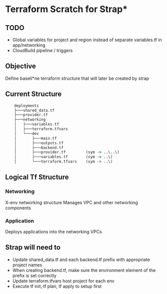 #  Terraform Scratch for Strap*
## TODO
* Global variables for project and region instead of separate variables.tf in app/networking
* CloudBuild pipeline / triggers

## Objective
Define baseli*ne terraform structure that will later be created by strap

## Current Structure

```cmd
    deployments
    ├───shared_data.tf
    ├───provider.tf
    ├───networking
    │   ├───variables.tf
    │   ├───terraform.tfvars
    │   └───dev
    │       ├───main.tf
    │       ├───outputs.tf
    │       ├───backend.tf
    │       ├───provider.tf         (sym -> ..\..\)
    │       ├───variables.tf        (sym -> ..\)
    │       └───terraform.tfvars    (sym -> ..\)    
```



## Logical Tf Structure

### Networking
X-env networking structure
Manages VPC and other networking components

### Application
Deploys applications into the networking VPCs


## Strap will need to
* Update shared_data.tf and each backend.tf prefix with appropriate project names
* When creating backend.tf, make sure the environment element of the prefix is set correctly 
* Update terraform.tfvars host project for each env
* Execute tf init, tf plan, tf apply to setup first
